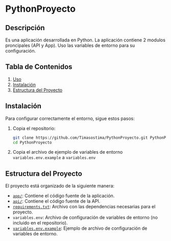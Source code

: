 # PythonProyecto

## Descripción
Es una aplicación desarrollada en Python. La aplicación contiene 2 modulos proncipales (API y App). Uso las variables de entorno para su configuración.

## Tabla de Contenidos
1. [Uso](#uso)
2. [Instalación](#instalación)
3. [Estructura del Proyecto](#estructura-del-proyecto)

## Instalación
Para configurar correctamente el entorno, sigue estos pasos:
1. Copia el repositorio:
    ```bash
   git clone https://github.com/Timasostima/PythonProyecto.git PythonProyecto 
   cd PythonProyecto 
    ```

2. Copia el archivo de ejemplo de variables de entorno `variables.env.example` a `variables.env`

## Estructura del Proyecto

El proyecto está organizado de la siguiente manera:
- [`app/`](app): Contiene el código fuente de la aplicación.
- [`api/`](api): Contiene el código fuente de la API.
- [`requirements.txt`](requirements.txt): Archivo con las dependencias necesarias para el proyecto.
- `variables.env`: Archivo de configuración de variables de entorno (no incluido en el repositorio).
- [`variables.env.example`](variables.env.example): Ejemplo de archivo de configuración de variables de entorno.
